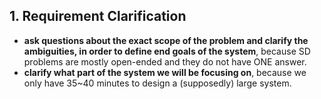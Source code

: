 ## 1. Requirement Clarification
  - **ask questions about the exact scope of the problem and clarify the ambiguities, in order to define end goals of the system**, because SD problems are mostly open-ended and they do not have ONE answer.
  - **clarify what part of the system we will be focusing on**, because we only have 35~40 minutes to design a (supposedly) large system.
